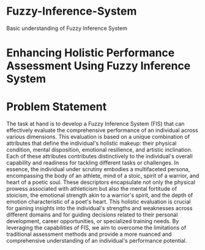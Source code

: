 # Fuzzy-Inference-System
Basic understanding of Fuzzy Inference System
# Enhancing Holistic Performance Assessment Using Fuzzy Inference System

# Problem Statement
The task at hand is to develop a Fuzzy Inference System (FIS) that can effectively 
evaluate the comprehensive performance of an individual across various dimensions. 
This evaluation is based on a unique combination of attributes that define the 
individual's holistic makeup: their physical condition, mental disposition, emotional 
resilience, and artistic inclination. Each of these attributes contributes distinctively to 
the individual's overall capability and readiness for tackling different tasks or 
challenges.
In essence, the individual under scrutiny embodies a multifaceted persona, 
encompassing the body of an athlete, mind of a stoic, spirit of a warrior, and heart of 
a poetic soul. These descriptors encapsulate not only the physical prowess associated 
with athleticism but also the mental fortitude of stoicism, the emotional strength akin 
to a warrior's spirit, and the depth of emotion characteristic of a poet's heart.
This holistic evaluation is crucial for gaining insights into the individual's strengths 
and weaknesses across different domains and for guiding decisions related to their 
personal development, career opportunities, or specialized training needs. By 
leveraging the capabilities of FIS, we aim to overcome the limitations of traditional 
assessment methods and provide a more nuanced and comprehensive understanding 
of an individual's performance potential.
